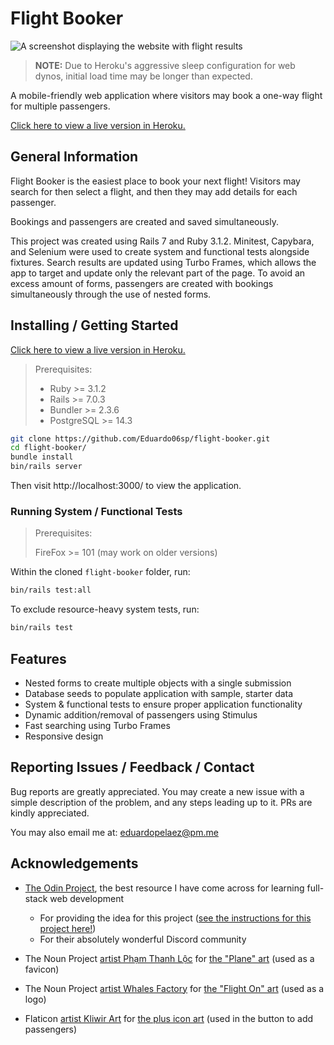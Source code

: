 # Flight Booker
![A screenshot displaying the website with flight results](https://i.postimg.cc/VvzMmZZt/Screenshot-from-2022-06-28-21-38-06.png)

> **NOTE:** Due to Heroku's aggressive sleep configuration for web dynos, initial load time may be longer than expected.

A mobile-friendly web application where visitors may book a one-way flight for multiple passengers.

[Click here to view a live version in Heroku.](https://flight-book3r.herokuapp.com/)

## General Information
Flight Booker is the easiest place to book your next flight! Visitors may search for then select a flight, and then they may add details for each passenger.

Bookings and passengers are created and saved simultaneously.

This project was created using Rails 7 and Ruby 3.1.2. Minitest, Capybara, and Selenium were used to create system and functional tests alongside fixtures. Search results are updated using Turbo Frames, which allows the app to target and update only the relevant part of the page. To avoid an excess amount of forms, passengers are created with bookings simultaneously through the use of nested forms.

## Installing / Getting Started
[Click here to view a live version in Heroku.](https://flight-book3r.herokuapp.com/)

> Prerequisites:
> * Ruby >= 3.1.2
> * Rails >= 7.0.3
> * Bundler >= 2.3.6
> * PostgreSQL >= 14.3

```bash
git clone https://github.com/Eduardo06sp/flight-booker.git
cd flight-booker/
bundle install
bin/rails server
```

Then visit http://localhost:3000/ to view the application.

### Running System / Functional Tests
> Prerequisites:
>
> FireFox >= 101 (may work on older versions)

Within the cloned `flight-booker` folder, run:
```bash
bin/rails test:all
```

To exclude resource-heavy system tests, run:
```bash
bin/rails test
```

## Features
* Nested forms to create multiple objects with a single submission
* Database seeds to populate application with sample, starter data
* System & functional tests to ensure proper application functionality
* Dynamic addition/removal of passengers using Stimulus
* Fast searching using Turbo Frames
* Responsive design

## Reporting Issues / Feedback / Contact
Bug reports are greatly appreciated. You may create a new issue with a simple description of the problem, and any steps leading up to it.
PRs are kindly appreciated.

You may also email me at: eduardopelaez@pm.me

## Acknowledgements

* [The Odin Project](https://www.theodinproject.com/home), the best resource I have come across for learning full-stack web development
  - For providing the idea for this project ([see the instructions for this project here!](https://www.theodinproject.com/lessons/ruby-on-rails-flight-booker))
  - For their absolutely wonderful Discord community

* The Noun Project [artist Phạm Thanh Lộc](https://thenounproject.com/thanhloc1009/) for [the "Plane" art](https://thenounproject.com/icon/plane-2322367/) (used as a favicon)

* The Noun Project [artist Whales Factory](https://thenounproject.com/whales.factory/) for [the "Flight On" art](https://thenounproject.com/icon/flight-on-4179048/) (used as a logo)

* Flaticon [artist Kliwir Art](https://www.flaticon.com/authors/kliwir-art) for [the plus icon art](https://www.flaticon.com/premium-icon/plus_4315609?term=plus&page=1&position=6&page=1&position=6&related_id=4315609&origin=tag) (used in the button to add passengers)
